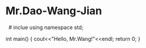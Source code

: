 # Mr.Dao-Wang-Jian
 
# inclue<iostream>
  using namespace std;
  
  int main()
  {
  cout<<"Hello, Mr.Wang!"<<endl;
  return 0;
  }
